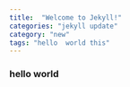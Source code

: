 ```yaml
---
title:  "Welcome to Jekyll!"
categories: "jekyll update"
category: "new"
tags: "hello  world this"
---
```


### hello world
